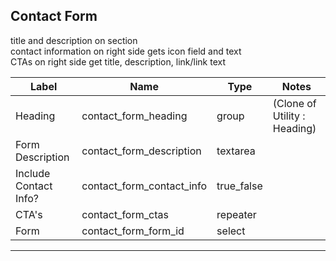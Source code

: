 ## Contact Form
title and description on section</br>
contact information on right side gets icon field and text </br>
CTAs on right side get title, description, link/link text

<table class="ll-fields-table">
  <thead>
    <th>Label</th>
    <th>Name</th>
    <th>Type</th>
    <th>Notes</th>
  </thead>
  <tbody>
                    <tr>
                      <td>Heading</td>
                      <td>contact_form_heading</td>
                      <td>group</td>
                      <td> (Clone of Utility : Heading)</td>
                    </tr>
        <tr>
          <td>Form Description</td>
          <td>contact_form_description</td>
          <td>textarea</td>
          <td></td>
        </tr>
        <tr>
          <td>Include Contact Info?</td>
          <td>contact_form_contact_info</td>
          <td>true_false</td>
          <td></td>
        </tr>
        <tr>
          <td>CTA's</td>
          <td>contact_form_ctas</td>
          <td>repeater</td>
          <td></td>
        </tr>
        <tr>
          <td>Form</td>
          <td>contact_form_form_id</td>
          <td>select</td>
          <td></td>
        </tr>
  </tbody>
</table>

***
